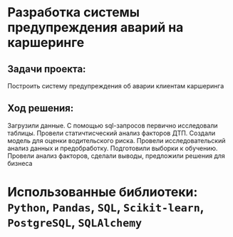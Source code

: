 # Разработка системы предупреждения аварий на каршеринге

## Задачи проекта:
Построить систему предупреждения об аварии клиентам каршеринга

## Ход решения:
Загрузили данные. С помощью sql-запросов первично исследовали таблицы. Провели статичтисческий анализ факторов ДТП. Создали модель для оценки водительского риска.
Провели исследовательский анализ данных и предобработку. Подготовили выборки к обучению. Провели анализ факторов, сделали выводы, предложили решения для бизнеса

# Использованные библиотеки: `Python`, `Pandas`,  `SQL`, `Scikit-learn`, `PostgreSQL`, `SQLAlchemy`
